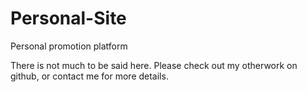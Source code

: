 # Personal-Site
Personal promotion platform 

There is not much to be said here. Please check out my otherwork on github, or contact me for more details.
